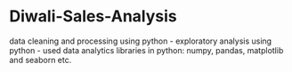 # Diwali-Sales-Analysis
data cleaning and processing using python - exploratory analysis using python - used data analytics libraries in python: numpy, pandas, matplotlib and seaborn etc.
